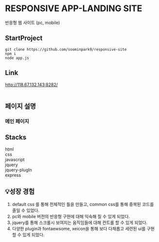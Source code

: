 # RESPONSIVE APP-LANDING SITE
반응형 웹 사이트 (pc, mobile)
<br>
## StartProject

```
git clone https://github.com/soominpark9/responsive-site
npm i
node app.js
```

## Link
http://118.67.132.143:8282/<br>
<br>

## 페이지 설명
### 메인 페이지


## Stacks
html<br>
css<br>
javascript<br>
jquery<br>
jquery-plugIn<br>
express<br>

## 💡성장 경험
1. default css 를 통해 전체적인 틀을 만들고, common css를 통해 중복된 코드를 줄일 수 있었다.
2. pc와 mobile 버전의 반응형 구현에 대해 익숙해 질 수 있게 되었다.
3. jquery를 통해 스크롤시 보여지는 움직임들에 대해 컨트롤 할 수 있게 되었다.
4. 다양한 plugin과 fontaewsome, xeicon을 통해 보다 다채롭고 세련된 ui를 구현 할 수 있게 되었다.
